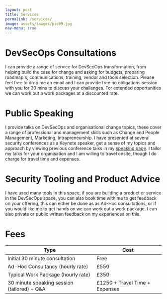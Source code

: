 ```yaml
---
layout: post
title: Services
permalink: /services/
image: assets/images/pic09.jpg
nav-menu: true
---
```


# DevSecOps Consultations

I can provide a range of service for DevSecOps transformation, from helping build the case for change and asking for budgets, preparing roadmap's, communications, training, vendor and tools selection. Please feel free to drop me an email and I can provide free no obligations session with you for 30 mins to discuss your challenges. For extended opportunities we can work out a work packages at a discounted rate.

# Public Speaking

I provide talks on DevSecOps and organisational change topics, these cover a range of professional and management skills such as Change and People Management, Marketing, Intrapreneurship. I have presented at several security conferences as a Keynote speaker, get a sense of my topics and approach by viewing previous conference talks in my [speaking page](/speaking/). I tailor my talks for your organisation and I am willing to travel onsite, though I do charge for travel time and expenses.

# Security Tooling and Product Advice

I have used many tools in this space, if you are building a product or service in the DevSecOps space, you can also book time with me to get feedback on your offering, this can either be done as as Ad-Hoc consultations, or if you would like me to get hands on we can work out a work package. I can also private or public written feedback on my experiences on this.

# Fees

| Type | Cost |
| --- | --- |
| Initial 30 minute consultation | Free |
| Ad-Hoc Consultancy (hourly rate) | £550 |
| Typical Work Package (hourly rate) | £350|
| 30 minute speaking session (tailored) + Q&A | £1250 + Travel Time + Expenses |